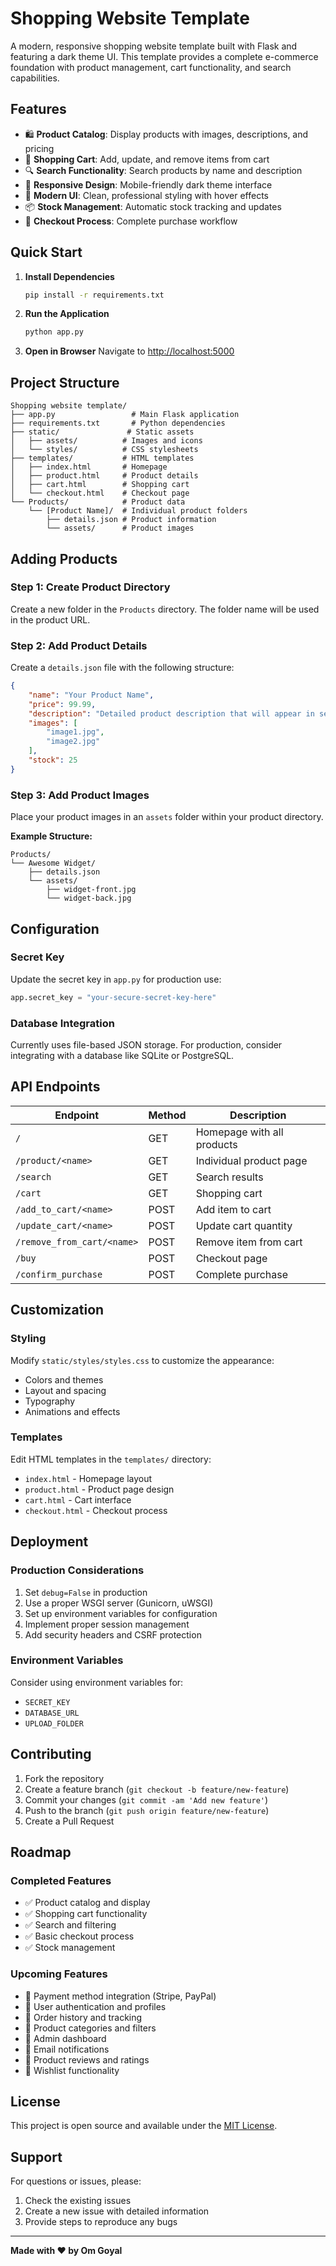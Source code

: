 # Shopping Website Template

A modern, responsive shopping website template built with Flask and featuring a dark theme UI. This template provides a complete e-commerce foundation with product management, cart functionality, and search capabilities.

## Features

- 🛍️ **Product Catalog**: Display products with images, descriptions, and pricing
- 🛒 **Shopping Cart**: Add, update, and remove items from cart
- 🔍 **Search Functionality**: Search products by name and description
- 📱 **Responsive Design**: Mobile-friendly dark theme interface
- 🎨 **Modern UI**: Clean, professional styling with hover effects
- 📦 **Stock Management**: Automatic stock tracking and updates
- 🧾 **Checkout Process**: Complete purchase workflow

## Quick Start

1. **Install Dependencies**
   ```bash
   pip install -r requirements.txt
   ```

2. **Run the Application**
   ```bash
   python app.py
   ```

3. **Open in Browser**
   Navigate to [http://localhost:5000](http://localhost:5000)

## Project Structure

```
Shopping website template/
├── app.py                 # Main Flask application
├── requirements.txt       # Python dependencies
├── static/               # Static assets
│   ├── assets/          # Images and icons
│   └── styles/          # CSS stylesheets
├── templates/           # HTML templates
│   ├── index.html       # Homepage
│   ├── product.html     # Product details
│   ├── cart.html        # Shopping cart
│   └── checkout.html    # Checkout page
└── Products/            # Product data
    └── [Product Name]/  # Individual product folders
        ├── details.json # Product information
        └── assets/      # Product images
```

## Adding Products

### Step 1: Create Product Directory
Create a new folder in the `Products` directory. The folder name will be used in the product URL.

### Step 2: Add Product Details
Create a `details.json` file with the following structure:

```json
{
    "name": "Your Product Name",
    "price": 99.99,
    "description": "Detailed product description that will appear in search results and on the product page.",
    "images": [
        "image1.jpg",
        "image2.jpg"
    ],
    "stock": 25
}
```

### Step 3: Add Product Images
Place your product images in an `assets` folder within your product directory.

**Example Structure:**
```
Products/
└── Awesome Widget/
    ├── details.json
    └── assets/
        ├── widget-front.jpg
        └── widget-back.jpg
```

## Configuration

### Secret Key
Update the secret key in `app.py` for production use:
```python
app.secret_key = "your-secure-secret-key-here"
```

### Database Integration
Currently uses file-based JSON storage. For production, consider integrating with a database like SQLite or PostgreSQL.

## API Endpoints

| Endpoint | Method | Description |
|----------|--------|-------------|
| `/` | GET | Homepage with all products |
| `/product/<name>` | GET | Individual product page |
| `/search` | GET | Search results |
| `/cart` | GET | Shopping cart |
| `/add_to_cart/<name>` | POST | Add item to cart |
| `/update_cart/<name>` | POST | Update cart quantity |
| `/remove_from_cart/<name>` | POST | Remove item from cart |
| `/buy` | POST | Checkout page |
| `/confirm_purchase` | POST | Complete purchase |

## Customization

### Styling
Modify `static/styles/styles.css` to customize the appearance:
- Colors and themes
- Layout and spacing
- Typography
- Animations and effects

### Templates
Edit HTML templates in the `templates/` directory:
- `index.html` - Homepage layout
- `product.html` - Product page design
- `cart.html` - Cart interface
- `checkout.html` - Checkout process

## Deployment

### Production Considerations
1. Set `debug=False` in production
2. Use a proper WSGI server (Gunicorn, uWSGI)
3. Set up environment variables for configuration
4. Implement proper session management
5. Add security headers and CSRF protection

### Environment Variables
Consider using environment variables for:
- `SECRET_KEY`
- `DATABASE_URL`
- `UPLOAD_FOLDER`

## Contributing

1. Fork the repository
2. Create a feature branch (`git checkout -b feature/new-feature`)
3. Commit your changes (`git commit -am 'Add new feature'`)
4. Push to the branch (`git push origin feature/new-feature`)
5. Create a Pull Request

## Roadmap

### Completed Features
- ✅ Product catalog and display
- ✅ Shopping cart functionality
- ✅ Search and filtering
- ✅ Basic checkout process
- ✅ Stock management

### Upcoming Features
- 🔄 Payment method integration (Stripe, PayPal)
- 🔄 User authentication and profiles
- 🔄 Order history and tracking
- 🔄 Product categories and filters
- 🔄 Admin dashboard
- 🔄 Email notifications
- 🔄 Product reviews and ratings
- 🔄 Wishlist functionality

## License

This project is open source and available under the [MIT License](LICENSE.txt).

## Support

For questions or issues, please:
1. Check the existing issues
2. Create a new issue with detailed information
3. Provide steps to reproduce any bugs

---

**Made with ❤️ by Om Goyal**